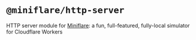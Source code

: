 # `@miniflare/http-server`

HTTP server module for [Miniflare](https://github.com/cloudflare/miniflare): a
fun, full-featured, fully-local simulator for Cloudflare Workers
